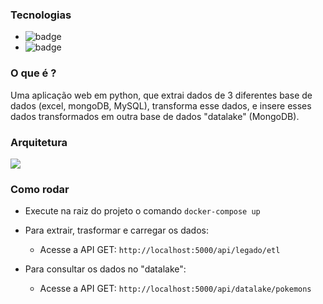 ### Tecnologias

- <img src="https://badges.aleen42.com/src/python.svg" alt="badge"/> 
- <img src="https://badges.aleen42.com/src/docker.svg" alt="badge"/> 

### O que é ?
Uma aplicação web em python, que extrai dados de 3 diferentes base de dados (excel, mongoDB, MySQL), transforma esse dados, e insere esses dados transformados em outra base de dados "datalake" (MongoDB).

### Arquitetura
![](https://github.com/lucianoortizsilva/pokemon-extracao-dados/blob/main/.static/img/_arquitetura.png?raw=true)

### Como rodar
- Execute na raiz do projeto o comando `docker-compose up`

- Para extrair, trasformar e carregar os dados:
  - Acesse a API GET: `http://localhost:5000/api/legado/etl`

- Para consultar os dados no "datalake":
  - Acesse a API GET: `http://localhost:5000/api/datalake/pokemons`
